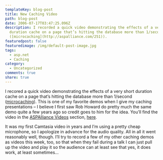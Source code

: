 ```yaml
---
templateKey: blog-post
title: New Caching Video
path: blog-post
date: 2006-07-17T03:47:25.096Z
description: I recorded a quick video demonstrating the effects of a very short
  duration cache on a page that’s hitting the database more than 1/second
  ([microcaching](http://aspalliance.com/251)).
featuredpost: false
featuredimage: /img/default-post-image.jpg
tags:
  - asp.net
  - Caching
category:
  - Uncategorized
comments: true
share: true
---
```

<!--StartFragment-->

I recored a quick video demonstrating the effects of a very short duration cache on a page that’s hitting the database more than 1/second ([microcaching](http://aspalliance.com/251)). This is one of my favorite demos when I give my caching presentations – I believe I first saw Rob Howard do pretty much the same demo quite a few years ago so credit goes to him for the idea. You’ll find the video in the [ASPAlliance Videos](http://aspalliance.com/videos) section, [here](http://aspalliance.com/928).

It was my first Camtasia video in years and I’m using a pretty cheap microphone, so I apologize in advance for the audio quality. All in all it went reasonably well, though. I’ll try to record a few of my other caching demos as videos this week, too, so that when they fail during a talk I can just pull up the video and play it so the audience can at least see that yes, it does work, at least sometimes… 

<!--EndFragment-->